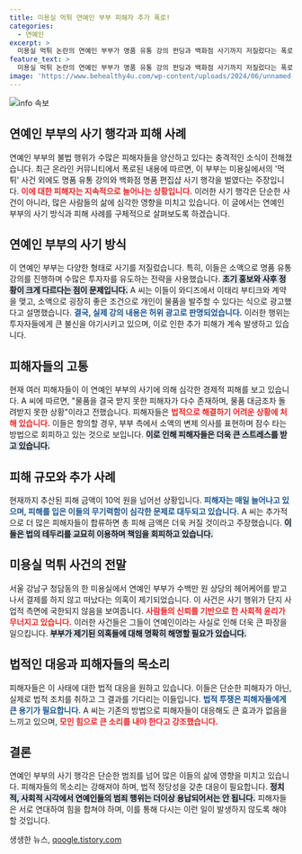 ```yaml
---
title: 미용실 먹튀 연예인 부부 피해자 추가 폭로!
categories:
  - 연예인
excerpt: >
  미용실 먹튀 논란의 연예인 부부가 명품 유통 강의 펀딩과 백화점 사기까지 저질렀다는 폭로가 이어졌다. 피해자들은 10억 원 넘는 손실을 입었고, 이들은 법망을 피해가며 기만 행각을 이어가고 있다. 지금 이들의 실체를 파헤쳐 보자!
feature_text: >
  미용실 먹튀 논란의 연예인 부부가 명품 유통 강의 펀딩과 백화점 사기까지 저질렀다는 폭로가 이어졌다. 피해자들은 10억 원 넘는 손실을 입었고, 이들은 법망을 피해가며 기만 행각을 이어가고 있다. 지금 이들의 실체를 파헤쳐 보자!
image: 'https://www.behealthy4u.com/wp-content/uploads/2024/06/unnamed-file.png'
---
```


<p><img src="https://www.behealthy4u.com/wp-content/uploads/2024/06/unnamed-file.png" alt="info 속보" /></p>

<h2 data-ke-size="size26">연예인 부부의 사기 행각과 피해 사례</h2>

<p data-ke-size="size16"></p>

<p>연예인 부부의 불법 행위가 수많은 피해자들을 양산하고 있다는 충격적인 소식이 전해졌습니다. 최근 온라인 커뮤니티에서 폭로된 내용에 따르면, 이 부부는 미용실에서의 '먹튀' 사건 외에도 명품 유통 강의와 백화점 명품 편집샵 사기 행각을 벌였다는 주장입니다. <b><span style="color: #ee2323;">이에 대한 피해자는 지속적으로 늘어나는 상황입니다.</span></b> 이러한 사기 행각은 단순한 사건이 아니라, 많은 사람들의 삶에 심각한 영향을 미치고 있습니다. 이 글에서는 연예인 부부의 사기 방식과 피해 사례를 구체적으로 살펴보도록 하겠습니다.</p>

<h2 data-ke-size="size26">연예인 부부의 사기 방식</h2>

<p data-ke-size="size16"></p>

<p>이 연예인 부부는 다양한 형태로 사기를 저질렀습니다. 특히, 이들은 소액으로 명품 유통 강의를 진행하며 수많은 투자자를 유도하는 전략을 사용했습니다. <b><span style="background-color: #21538527;">초기 홍보와 사후 정황이 크게 다르다는 점이 문제입니다.</span></b> A 씨는 이들이 와디즈에서 이태리 부티크와 계약을 맺고, 소액으로 굉장히 좋은 조건으로 개인이 물품을 발주할 수 있다는 식으로 광고했다고 설명했습니다. <b><span style="color: #1a5490;">결국, 실제 강의 내용은 허위 광고로 판명되었습니다.</span></b> 이러한 행위는 투자자들에게 큰 불신을 야기시키고 있으며, 이로 인한 추가 피해가 계속 발생하고 있습니다.</p>

<h2 data-ke-size="size26">피해자들의 고통</h2>

<p data-ke-size="size16"></p>

<p>현재 여러 피해자들이 이 연예인 부부의 사기에 의해 심각한 경제적 피해를 보고 있습니다. A 씨에 따르면, "물품을 결국 받지 못한 피해자가 다수 존재하며, 물품 대금조차 돌려받지 못한 상황"이라고 전했습니다. 피해자들은 <b><span style="color: #ee2323;">법적으로 해결하기 어려운 상황에 처해 있습니다.</span></b> 이들은 항의할 경우, 부부 측에서 소액의 변제 의사를 표현하며 잠수 타는 방법으로 회피하고 있는 것으로 보입니다. <b><span style="background-color: #21538527;">이로 인해 피해자들은 더욱 큰 스트레스를 받고 있습니다.</span></b> </p>

<h2 data-ke-size="size26">피해 규모와 추가 사례</h2>

<p data-ke-size="size16"></p>

<p>현재까지 추산된 피해 금액이 10억 원을 넘어선 상황입니다. <b><span style="color: #1a5490;">피해자는 매일 늘어나고 있으며, 피해를 입은 이들의 무기력함이 심각한 문제로 대두되고 있습니다.</span></b> A 씨는 추가적으로 더 많은 피해자들이 합류하면 총 피해 금액은 더욱 커질 것이라고 주장했습니다. <b><span style="background-color: #21538527;">이들은 법의 테두리를 교묘히 이용하며 책임을 회피하고 있습니다.</span></b></p>

<h2 data-ke-size="size26">미용실 먹튀 사건의 전말</h2>

<p data-ke-size="size16"></p>

<p>서울 강남구 청담동의 한 미용실에서 연예인 부부가 수백만 원 상당의 헤어케어를 받고 나서 결제를 하지 않고 떠났다는 의혹이 제기되었습니다. 이 사건은 사기 행위가 단지 사업적 측면에 국한되지 않음을 보여줍니다. <b><span style="color: #ee2323;">사람들의 신뢰를 기반으로 한 사회적 윤리가 무너지고 있습니다.</span></b> 이러한 사건들은 그들이 연예인이라는 사실로 인해 더욱 큰 파장을 일으킵니다. <b><span style="background-color: #21538527;">부부가 제기된 의혹들에 대해 명확히 해명할 필요가 있습니다.</span></b></p>

<h2 data-ke-size="size26">법적인 대응과 피해자들의 목소리</h2>

<p data-ke-size="size16"></p>

<p>피해자들은 이 사태에 대한 법적 대응을 원하고 있습니다. 이들은 단순한 피해자가 아닌, 실제로 법적 조치를 취하고 그 결과를 기다리는 이들입니다. <b><span style="color: #1a5490;">법적 투쟁은 피해자들에게 큰 용기가 필요합니다.</span></b> A 씨는 기존의 방법으로 피해자들이 대응해도 큰 효과가 없음을 느끼고 있으며, <b><span style="color: #ee2323;">모인 힘으로 큰 소리를 내야 한다고 강조했습니다.</span></b> </p>

<h2 data-ke-size="size26">결론</h2>

<p data-ke-size="size16"></p>

<p>연예인 부부의 사기 행각은 단순한 범죄를 넘어 많은 이들의 삶에 영향을 미치고 있습니다. 피해자들의 목소리는 강해져야 하며, 법적 정당성을 갖춘 대응이 필요합니다. <b><span style="background-color: #21538527;">정치적, 사회적 시각에서 연예인들의 범죄 행위는 더이상 용납되어서는 안 됩니다.</span></b> 피해자들은 서로 연대하여 힘을 합쳐야 하며, 이를 통해 다시는 이런 일이 발생하지 않도록 해야 할 것입니다. </p>

<p data-ke-size="size16"></p>
생생한 뉴스, <a href="https://qoogle.tistory.com" rel="dofollow">qoogle.tistory.com</a>


